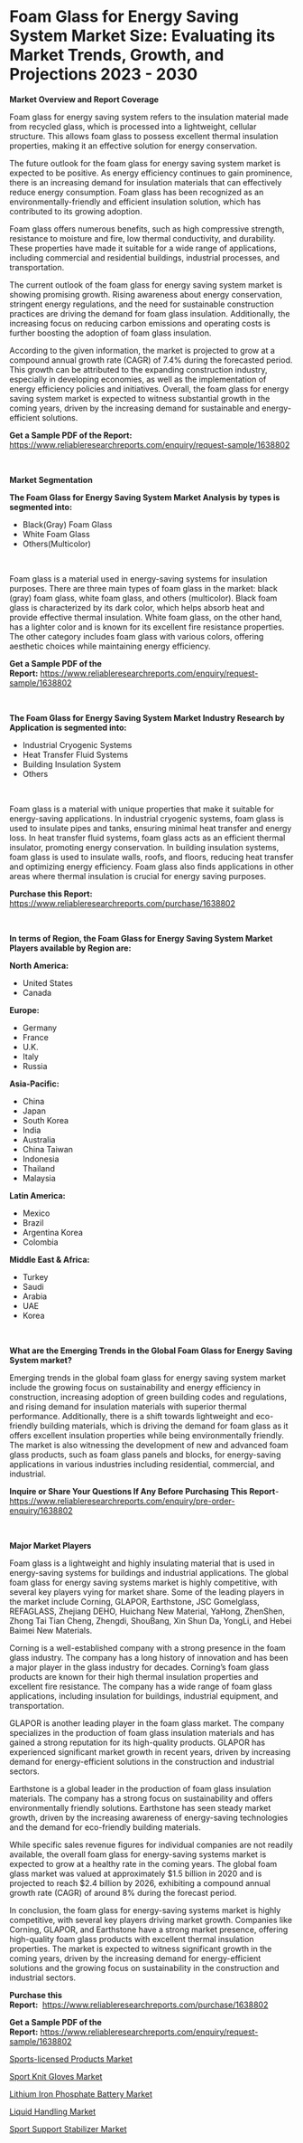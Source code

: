 <p><h1>Foam Glass for Energy Saving System Market Size: Evaluating its Market Trends, Growth, and Projections 2023 - 2030</h1></p><p><strong>Market Overview and Report Coverage</strong></p>
<p><p>Foam glass for energy saving system refers to the insulation material made from recycled glass, which is processed into a lightweight, cellular structure. This allows foam glass to possess excellent thermal insulation properties, making it an effective solution for energy conservation.</p><p>The future outlook for the foam glass for energy saving system market is expected to be positive. As energy efficiency continues to gain prominence, there is an increasing demand for insulation materials that can effectively reduce energy consumption. Foam glass has been recognized as an environmentally-friendly and efficient insulation solution, which has contributed to its growing adoption.</p><p>Foam glass offers numerous benefits, such as high compressive strength, resistance to moisture and fire, low thermal conductivity, and durability. These properties have made it suitable for a wide range of applications, including commercial and residential buildings, industrial processes, and transportation.</p><p>The current outlook of the foam glass for energy saving system market is showing promising growth. Rising awareness about energy conservation, stringent energy regulations, and the need for sustainable construction practices are driving the demand for foam glass insulation. Additionally, the increasing focus on reducing carbon emissions and operating costs is further boosting the adoption of foam glass insulation.</p><p>According to the given information, the market is projected to grow at a compound annual growth rate (CAGR) of 7.4% during the forecasted period. This growth can be attributed to the expanding construction industry, especially in developing economies, as well as the implementation of energy efficiency policies and initiatives. Overall, the foam glass for energy saving system market is expected to witness substantial growth in the coming years, driven by the increasing demand for sustainable and energy-efficient solutions.</p></p>
<p><strong>Get a Sample PDF of the Report:</strong> <a href="https://www.reliableresearchreports.com/enquiry/request-sample/1638802">https://www.reliableresearchreports.com/enquiry/request-sample/1638802</a></p>
<p>&nbsp;</p>
<p><strong>Market Segmentation</strong></p>
<p><strong>The Foam Glass for Energy Saving System Market Analysis by types is segmented into:</strong></p>
<p><ul><li>Black(Gray) Foam Glass</li><li>White Foam Glass</li><li>Others(Multicolor)</li></ul></p>
<p>&nbsp;</p>
<p><p>Foam glass is a material used in energy-saving systems for insulation purposes. There are three main types of foam glass in the market: black (gray) foam glass, white foam glass, and others (multicolor). Black foam glass is characterized by its dark color, which helps absorb heat and provide effective thermal insulation. White foam glass, on the other hand, has a lighter color and is known for its excellent fire resistance properties. The other category includes foam glass with various colors, offering aesthetic choices while maintaining energy efficiency.</p></p>
<p><strong>Get a Sample PDF of the Report:</strong>&nbsp;<a href="https://www.reliableresearchreports.com/enquiry/request-sample/1638802">https://www.reliableresearchreports.com/enquiry/request-sample/1638802</a></p>
<p>&nbsp;</p>
<p><strong>The Foam Glass for Energy Saving System Market Industry Research by Application is segmented into:</strong></p>
<p><ul><li>Industrial Cryogenic Systems</li><li>Heat Transfer Fluid Systems</li><li>Building Insulation System</li><li>Others</li></ul></p>
<p>&nbsp;</p>
<p><p>Foam glass is a material with unique properties that make it suitable for energy-saving applications. In industrial cryogenic systems, foam glass is used to insulate pipes and tanks, ensuring minimal heat transfer and energy loss. In heat transfer fluid systems, foam glass acts as an efficient thermal insulator, promoting energy conservation. In building insulation systems, foam glass is used to insulate walls, roofs, and floors, reducing heat transfer and optimizing energy efficiency. Foam glass also finds applications in other areas where thermal insulation is crucial for energy saving purposes.</p></p>
<p><strong>Purchase this Report:</strong>&nbsp; <a href="https://www.reliableresearchreports.com/purchase/1638802">https://www.reliableresearchreports.com/purchase/1638802</a></p>
<p>&nbsp;</p>
<p><strong>In terms of Region, the Foam Glass for Energy Saving System Market Players available by Region are:</strong></p>
<p>
    <p> <strong> North America: </strong>
        <ul>
            <li>United States</li>
            <li>Canada</li>
        </ul>
        </p> 
    <p> <strong> Europe: </strong>
        <ul>
            <li>Germany</li>
            <li>France</li>
            <li>U.K.</li>
            <li>Italy</li>
            <li>Russia</li>
        </ul>
        </p> 
    <p> <strong> Asia-Pacific: </strong>
        <ul>
            <li>China</li>
            <li>Japan</li>
            <li>South Korea</li>
            <li>India</li>
            <li>Australia</li>
            <li>China Taiwan</li>
            <li>Indonesia</li>
            <li>Thailand</li>
            <li>Malaysia</li>
        </ul>
        </p> 
    <p> <strong> Latin America: </strong>
        <ul>
            <li>Mexico</li>
            <li>Brazil</li>
            <li>Argentina Korea</li>
            <li>Colombia</li>
        </ul>
        </p> 
    <p> <strong> Middle East & Africa: </strong>
        <ul>
            <li>Turkey</li>
            <li>Saudi</li>
            <li>Arabia</li>
            <li>UAE</li>
            <li>Korea</li>
        </ul>
    </p>
    </p>
<p>&nbsp;</p>
<p><strong>What are the Emerging Trends in the Global Foam Glass for Energy Saving System market?</strong></p>
<p><p>Emerging trends in the global foam glass for energy saving system market include the growing focus on sustainability and energy efficiency in construction, increasing adoption of green building codes and regulations, and rising demand for insulation materials with superior thermal performance. Additionally, there is a shift towards lightweight and eco-friendly building materials, which is driving the demand for foam glass as it offers excellent insulation properties while being environmentally friendly. The market is also witnessing the development of new and advanced foam glass products, such as foam glass panels and blocks, for energy-saving applications in various industries including residential, commercial, and industrial.</p></p>
<p><strong>Inquire or Share Your Questions If Any Before Purchasing This Report</strong>- <a href="https://www.reliableresearchreports.com/enquiry/pre-order-enquiry/1638802">https://www.reliableresearchreports.com/enquiry/pre-order-enquiry/1638802</a></p>
<p>&nbsp;</p>
<p><strong>Major Market Players</strong></p>
<p><p>Foam glass is a lightweight and highly insulating material that is used in energy-saving systems for buildings and industrial applications. The global foam glass for energy saving systems market is highly competitive, with several key players vying for market share. Some of the leading players in the market include Corning, GLAPOR, Earthstone, JSC Gomelglass, REFAGLASS, Zhejiang DEHO, Huichang New Material, YaHong, ZhenShen, Zhong Tai Tian Cheng, Zhengdi, ShouBang, Xin Shun Da, YongLi, and Hebei Baimei New Materials.</p><p>Corning is a well-established company with a strong presence in the foam glass industry. The company has a long history of innovation and has been a major player in the glass industry for decades. Corning’s foam glass products are known for their high thermal insulation properties and excellent fire resistance. The company has a wide range of foam glass applications, including insulation for buildings, industrial equipment, and transportation.</p><p>GLAPOR is another leading player in the foam glass market. The company specializes in the production of foam glass insulation materials and has gained a strong reputation for its high-quality products. GLAPOR has experienced significant market growth in recent years, driven by increasing demand for energy-efficient solutions in the construction and industrial sectors.</p><p>Earthstone is a global leader in the production of foam glass insulation materials. The company has a strong focus on sustainability and offers environmentally friendly solutions. Earthstone has seen steady market growth, driven by the increasing awareness of energy-saving technologies and the demand for eco-friendly building materials.</p><p>While specific sales revenue figures for individual companies are not readily available, the overall foam glass for energy-saving systems market is expected to grow at a healthy rate in the coming years. The global foam glass market was valued at approximately $1.5 billion in 2020 and is projected to reach $2.4 billion by 2026, exhibiting a compound annual growth rate (CAGR) of around 8% during the forecast period.</p><p>In conclusion, the foam glass for energy-saving systems market is highly competitive, with several key players driving market growth. Companies like Corning, GLAPOR, and Earthstone have a strong market presence, offering high-quality foam glass products with excellent thermal insulation properties. The market is expected to witness significant growth in the coming years, driven by the increasing demand for energy-efficient solutions and the growing focus on sustainability in the construction and industrial sectors.</p></p>
<p><strong>Purchase this Report:</strong>&nbsp;&nbsp;<a href="https://www.reliableresearchreports.com/purchase/1638802">https://www.reliableresearchreports.com/purchase/1638802</a></p>
<p></p>
<p><strong>Get a Sample PDF of the Report:</strong>&nbsp;<a href="https://www.reliableresearchreports.com/enquiry/request-sample/1638802">https://www.reliableresearchreports.com/enquiry/request-sample/1638802</a></p>
<p><p><a href="https://www.linkedin.com/pulse/sports-licensed-products-market-size-share/">Sports-licensed Products Market</a></p><p><a href="https://www.linkedin.com/pulse/sport-knit-gloves-market-insights-players-forecast-till/">Sport Knit Gloves Market</a></p><p><a href="https://medium.com/@dariodooley/lithium-iron-phosphate-battery-market-size-growth-forecast-2023-2030-d68f15abdc66">Lithium Iron Phosphate Battery Market</a></p><p><a href="https://medium.com/@grab.track.out/liquid-handling-market-size-growth-forecast-2023-2030-d4cc410dfe6f">Liquid Handling Market</a></p><p><a href="https://www.linkedin.com/pulse/sport-support-stabilizer-market-share-amp-new-trends/">Sport Support Stabilizer Market</a></p></p>
